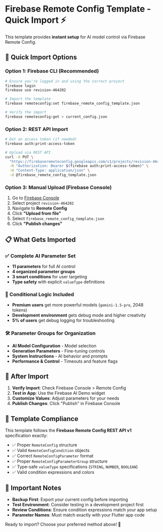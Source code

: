 # Firebase Remote Config Template - Quick Import ⚡

This template provides **instant setup** for AI model control via Firebase Remote Config.

## 🚀 Quick Import Options

### Option 1: Firebase CLI (Recommended)

```bash
# Ensure you're logged in and using the correct project
firebase login
firebase use revision-464202

# Import the template
firebase remoteconfig:set firebase_remote_config_template.json

# Verify the import
firebase remoteconfig:get > current_config.json
```

### Option 2: REST API Import

```bash
# Get an access token (if needed)
firebase auth:print-access-token

# Upload via REST API
curl -X PUT \
  "https://firebaseremoteconfig.googleapis.com/v1/projects/revision-464202/remoteConfig" \
  -H "Authorization: Bearer $(firebase auth:print-access-token)" \
  -H "Content-Type: application/json" \
  -d @firebase_remote_config_template.json
```

### Option 3: Manual Upload (Firebase Console)

1. Go to [Firebase Console](https://console.firebase.google.com)
2. Select project `revision-464202`
3. Navigate to **Remote Config**
4. Click **"Upload from file"**
5. Select `firebase_remote_config_template.json`
6. Click **"Publish changes"**

## 📋 What Gets Imported

### ✅ Complete AI Parameter Set

- **11 parameters** for full AI control
- **4 organized parameter groups**
- **3 smart conditions** for user targeting
- **Type safety** with explicit `valueType` definitions

### 🎯 Conditional Logic Included

- **Premium users** get more powerful models (`gemini-1.5-pro`, 2048 tokens)
- **Development environment** gets debug mode and higher creativity
- **5% of users** get debug logging for troubleshooting

### 🛠️ Parameter Groups for Organization

- **AI Model Configuration** - Model selection
- **Generation Parameters** - Fine-tuning controls  
- **System Instructions** - AI behavior and prompts
- **Performance & Control** - Timeouts and feature flags

## 🎉 After Import

1. **Verify Import**: Check Firebase Console > Remote Config
2. **Test in App**: Use the Firebase AI Demo widget
3. **Customize Values**: Adjust parameters for your needs
4. **Publish Changes**: Click "Publish" in Firebase Console

## 🔧 Template Compliance

This template follows the **Firebase Remote Config REST API v1** specification exactly:

- ✅ Proper `RemoteConfig` structure
- ✅ Valid `RemoteConfigCondition` objects
- ✅ Correct `RemoteConfigParameter` format
- ✅ Proper `RemoteConfigParameterGroup` structure
- ✅ Type-safe `valueType` specifications (`STRING`, `NUMBER`, `BOOLEAN`)
- ✅ Valid condition expressions and colors

## 🚨 Important Notes

- **Backup First**: Export your current config before importing
- **Test Environment**: Consider testing in a development project first
- **Review Conditions**: Ensure condition expressions match your app setup
- **Parameter Names**: Must match exactly with your Flutter app code

Ready to import? Choose your preferred method above! 🚀
